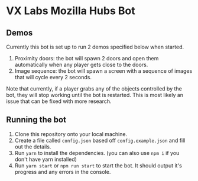 # VX Labs Mozilla Hubs Bot

## Demos

Currently this bot is set up to run 2 demos specified below when started.

1. Proximity doors: the bot will spawn 2 doors and open them automatically when any player gets close to the doors.
2. Image sequence: the bot will spawn a screen with a sequence of images that will cycle every 2 seconds.

Note that currently, if a player grabs any of the objects controlled by the bot, they will stop working until the bot is restarted. This is most likely an issue that can be fixed with more research.

## Running the bot

1. Clone this repository onto your local machine.
2. Create a file called `config.json` based off `config.example.json` and fill out the details.
3. Run `yarn` to install the dependencies. (you can also use `npm i` if you don't have yarn installed)
4. Run `yarn start` or `npm run start` to start the bot. It should output it's progress and any errors in the console.